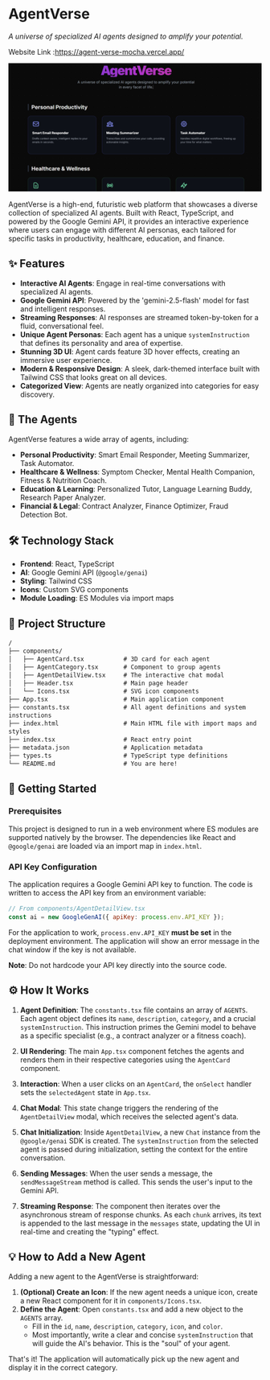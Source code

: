 # AgentVerse

*A universe of specialized AI agents designed to amplify your potential.*

Website Link :https://agent-verse-mocha.vercel.app/


![AgentVerse Dashboard](DASHBOARD_IMAGE.png)

AgentVerse is a high-end, futuristic web platform that showcases a diverse collection of specialized AI agents. Built with React, TypeScript, and powered by the Google Gemini API, it provides an interactive experience where users can engage with different AI personas, each tailored for specific tasks in productivity, healthcare, education, and finance.

## ✨ Features

- **Interactive AI Agents**: Engage in real-time conversations with specialized AI agents.
- **Google Gemini API**: Powered by the 'gemini-2.5-flash' model for fast and intelligent responses.
- **Streaming Responses**: AI responses are streamed token-by-token for a fluid, conversational feel.
- **Unique Agent Personas**: Each agent has a unique `systemInstruction` that defines its personality and area of expertise.
- **Stunning 3D UI**: Agent cards feature 3D hover effects, creating an immersive user experience.
- **Modern & Responsive Design**: A sleek, dark-themed interface built with Tailwind CSS that looks great on all devices.
- **Categorized View**: Agents are neatly organized into categories for easy discovery.

## 🤖 The Agents

AgentVerse features a wide array of agents, including:

- **Personal Productivity**: Smart Email Responder, Meeting Summarizer, Task Automator.
- **Healthcare & Wellness**: Symptom Checker, Mental Health Companion, Fitness & Nutrition Coach.
- **Education & Learning**: Personalized Tutor, Language Learning Buddy, Research Paper Analyzer.
- **Financial & Legal**: Contract Analyzer, Finance Optimizer, Fraud Detection Bot.



## 🛠️ Technology Stack

- **Frontend**: React, TypeScript
- **AI**: Google Gemini API (`@google/genai`)
- **Styling**: Tailwind CSS
- **Icons**: Custom SVG components
- **Module Loading**: ES Modules via import maps

## 📂 Project Structure

```
/
├── components/
│   ├── AgentCard.tsx           # 3D card for each agent
│   ├── AgentCategory.tsx       # Component to group agents
│   ├── AgentDetailView.tsx     # The interactive chat modal
│   ├── Header.tsx              # Main page header
│   └── Icons.tsx               # SVG icon components
├── App.tsx                     # Main application component
├── constants.tsx               # All agent definitions and system instructions
├── index.html                  # Main HTML file with import maps and styles
├── index.tsx                   # React entry point
├── metadata.json               # Application metadata
├── types.ts                    # TypeScript type definitions
└── README.md                   # You are here!
```

## 🚀 Getting Started

### Prerequisites

This project is designed to run in a web environment where ES modules are supported natively by the browser. The dependencies like React and `@google/genai` are loaded via an import map in `index.html`.

### API Key Configuration

The application requires a Google Gemini API key to function. The code is written to access the API key from an environment variable:

```javascript
// From components/AgentDetailView.tsx
const ai = new GoogleGenAI({ apiKey: process.env.API_KEY });
```

For the application to work, `process.env.API_KEY` **must be set** in the deployment environment. The application will show an error message in the chat window if the key is not available.

**Note**: Do not hardcode your API key directly into the source code.

## ⚙️ How It Works

1.  **Agent Definition**: The `constants.tsx` file contains an array of `AGENTS`. Each agent object defines its `name`, `description`, `category`, and a crucial `systemInstruction`. This instruction primes the Gemini model to behave as a specific specialist (e.g., a contract analyzer or a fitness coach).

2.  **UI Rendering**: The main `App.tsx` component fetches the agents and renders them in their respective categories using the `AgentCard` component.

3.  **Interaction**: When a user clicks on an `AgentCard`, the `onSelect` handler sets the `selectedAgent` state in `App.tsx`.

4.  **Chat Modal**: This state change triggers the rendering of the `AgentDetailView` modal, which receives the selected agent's data.

5.  **Chat Initialization**: Inside `AgentDetailView`, a new `Chat` instance from the `@google/genai` SDK is created. The `systemInstruction` from the selected agent is passed during initialization, setting the context for the entire conversation.

6.  **Sending Messages**: When the user sends a message, the `sendMessageStream` method is called. This sends the user's input to the Gemini API.

7.  **Streaming Response**: The component then iterates over the asynchronous stream of response chunks. As each `chunk` arrives, its text is appended to the last message in the `messages` state, updating the UI in real-time and creating the "typing" effect.

## 💡 How to Add a New Agent

Adding a new agent to the AgentVerse is straightforward:

1.  **(Optional) Create an Icon**: If the new agent needs a unique icon, create a new React component for it in `components/Icons.tsx`.
2.  **Define the Agent**: Open `constants.tsx` and add a new object to the `AGENTS` array.
    -   Fill in the `id`, `name`, `description`, `category`, `icon`, and `color`.
    -   Most importantly, write a clear and concise `systemInstruction` that will guide the AI's behavior. This is the "soul" of your agent.

That's it! The application will automatically pick up the new agent and display it in the correct category.
